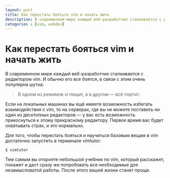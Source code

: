 ```yaml
---
layout: post
title: Как перестать бояться vim и начать жить
description: В современном мире каждый веб-разработчик сталкивается с редактором vim. И обычно его все боятся, а зря.
categories : [vim, webdev]
---
```


Как перестать бояться vim и начать жить
============================================================

В современном мире каждый веб-разработчик сталкивается с редактором vim. И обычно его все боятся, в связи с этим очень популярна шутка:

> В одном из режимов vi пищит, а в другом — всё портит.

Если на локальных машинах вы ещё имеете возможность избегать взаимодействия с vim, то на серверах, где вы не можете поставить ни один из десктопных редакторов — у вас есть возможность прикоснуться к этому прекрасному редактору. Первое время вас будет охватывать страх, и это нормально.

Для того, чтобы перестать бояться и научиться базовым вещам в vim достаточно запустить в терминале vimtutor:

    $ vimtutor

Тем самым вы откроете небольшой учебник по vim, который расскажет, покажет и даст сразу же попробовать все необходимые для незамысловатой работы. После этого вашей жизни станет проще.

